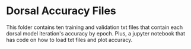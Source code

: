 # Dorsal Accuracy Files
This folder contains ten training and validation txt files that contain each dorsal model iteration's accuracy by epoch. Plus, a jupyter notebook that has code on how to load txt files and plot accuracy.
